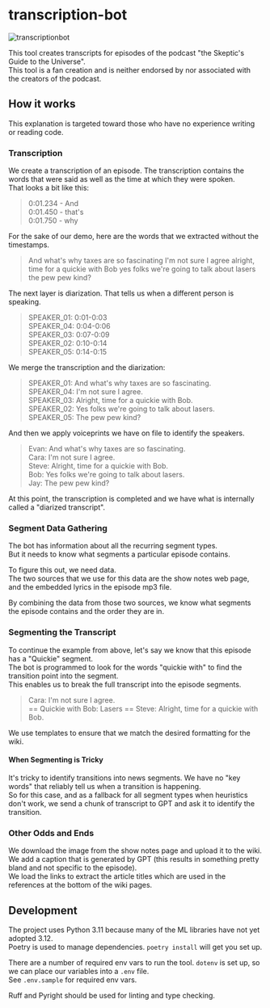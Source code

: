 # transcription-bot

![transcriptionbot](https://cronitor.io/badges/ptDp2a/production/g39Jba1nK2_Hh3UVLqswolPPAPI.svg)

This tool creates transcripts for episodes of the podcast "the Skeptic's Guide to the Universe".<br>
This tool is a fan creation and is neither endorsed by nor associated with the creators of the podcast.<br>

## How it works

This explanation is targeted toward those who have no experience writing or reading code.<br>

### Transcription

We create a transcription of an episode. The transcription contains the words that were said as well as the time at which they were spoken.<br>
That looks a bit like this:

> 0:01.234 - And<br>
> 0:01.450 - that's<br>
> 0:01.750 - why<br>

For the sake of our demo, here are the words that we extracted without the timestamps.<br>

> And what's why taxes are so fascinating I'm not sure I agree alright, time for a quickie with Bob yes folks we're going to talk about lasers the pew pew kind?

The next layer is diarization. That tells us when a different person is speaking.<br>

> SPEAKER_01: 0:01-0:03<br>
> SPEAKER_04: 0:04-0:06<br>
> SPEAKER_03: 0:07-0:09<br>
> SPEAKER_02: 0:10-0:14<br>
> SPEAKER_05: 0:14-0:15<br>

We merge the transcription and the diarization:

> SPEAKER_01: And what's why taxes are so fascinating.<br>
> SPEAKER_04: I'm not sure I agree.<br>
> SPEAKER_03: Alright, time for a quickie with Bob.<br>
> SPEAKER_02: Yes folks we're going to talk about lasers.<br>
> SPEAKER_05: The pew pew kind?<br>

And then we apply voiceprints we have on file to identify the speakers.

> Evan: And what's why taxes are so fascinating.<br>
> Cara: I'm not sure I agree.<br>
> Steve: Alright, time for a quickie with Bob.<br>
> Bob: Yes folks we're going to talk about lasers.<br>
> Jay: The pew pew kind?<br>

At this point, the transcription is completed and we have what is internally called a "diarized transcript".<br>

### Segment Data Gathering

The bot has information about all the recurring segment types.<br>
But it needs to know what segments a particular episode contains.<br>

To figure this out, we need data.<br>
The two sources that we use for this data are the show notes web page, and the embedded lyrics in the episode mp3 file.<br>

By combining the data from those two sources, we know what segments the episode contains and the order they are in.<br>

### Segmenting the Transcript

To continue the example from above, let's say we know that this episode has a "Quickie" segment.<br>
The bot is programmed to look for the words "quickie with" to find the transition point into the segment.<br>
This enables us to break the full transcript into the episode segments.<br>

> Cara: I'm not sure I agree.<br>
> == Quickie with Bob: Lasers ==
> Steve: Alright, time for a quickie with Bob.<br>

We use templates to ensure that we match the desired formatting for the wiki.

#### When Segmenting is Tricky

It's tricky to identify transitions into news segments. We have no "key words" that reliably tell us when a transition is happening.<br>
So for this case, and as a fallback for all segment types when heuristics don't work, we send a chunk of transcript to GPT and ask it to identify the transition.<br>

### Other Odds and Ends

We download the image from the show notes page and upload it to the wiki. We add a caption that is generated by GPT
(this results in something pretty bland and not specific to the episode).<br>
We load the links to extract the article titles which are used in the references at the bottom of the wiki pages.<br>

## Development

The project uses Python 3.11 because many of the ML libraries have not yet adopted 3.12.<br>
Poetry is used to manage dependencies. `poetry install` will get you set up.<br>

There are a number of required env vars to run the tool. `dotenv` is set up, so we can place our variables into a `.env` file.<br>
See `.env.sample` for required env vars.<br>

Ruff and Pyright should be used for linting and type checking.
